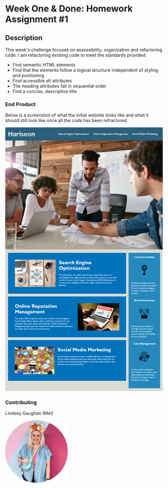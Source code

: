# Week One & Done: Homework Assignment #1

## Description
This week's challenge focuses on assessibility, organization and refactoring code. I am refactoring existing code to meet the standards provided:
* Find semantic HTML elements
* Find that the elements follow a logical structure independent of styling and positioning
* Find accessible alt attributes
* The heading attributes fall in sequential order
* Find a concise, descriptive title

### End Product 
Below is a screenshot of what the initial website looks like and what it should still look like once all the code has been refractored.

<img src="/01-html-css-git-homework-demo.png">

### Contributing
Lindsey Gaughan (Me!)

<img src="/Lindsey-Gaughan.jpg" alt="Lindsey Gaughan - Me!" style="width:200px;" /> 

<!-- include live deployed link from pages on Github -->

#